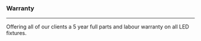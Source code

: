 ### Warranty
* * *

Offering all of our clients a 5 year full parts and labour warranty on all LED fixtures.

